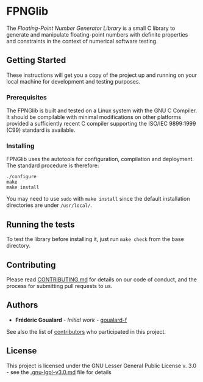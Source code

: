 # FPNGlib

The *Floating-Point Number Generator Library* is a small C library to generate and manipulate floating-point numbers with definite properties and constraints in the context of numerical software testing.

## Getting Started

These instructions will get you a copy of the project up and running on your local machine for development and testing purposes.

### Prerequisites

The FPNGlib is built and tested on a Linux system with the GNU C Compiler. It should be compilable with minimal modifications on other platforms provided a sufficiently recent C compiler supporting
the ISO/IEC 9899:1999 (C99) standard is available.


### Installing

FPNGlib uses the autotools for configuration, compilation and deployment. The standard procedure is therefore:

```
./configure
make
make install
```

You may need to use `sudo` with `make install` since the default
installation directories are under `/usr/local/`.


## Running the tests

To test the library before installing it, just run `make check` from the base directory.


## Contributing

Please read [CONTRIBUTING.md]() for details on our code of conduct, and the process for submitting pull requests to us.

## Authors

* **Frédéric Goualard** - *Initial work* - [goualard-f](https://gitlab.univ-nantes.fr/goualard-f)

See also the list of [contributors](https://gitlab.univ-nantes.fr/goualard-f/fpnglib/project_members) who participated in this project.

## License

This project is licensed under the GNU Lesser General Public License v. 3.0 - see the [.gnu-lgpl-v3.0.md](gnu-lgpl-v3.0.md) file for details
